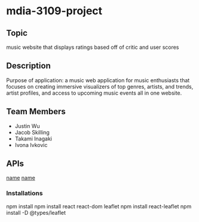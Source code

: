# mdia-3109-project

## Topic
 music website that displays ratings based off of critic and user scores


## Description 
Purpose of application: a music web application for music enthusiasts  that focuses on creating immersive visualizers of top genres, artists, and trends, artist profiles, and access to upcoming music events all in one website.

## Team Members 
- Justin Wu
- Jacob Skilling
- Takami Inagaki
- Ivona Ivkovic


## APIs

[name](link)
[name](link)


### Installations
npm install
npm install react react-dom leaflet
npm install react-leaflet
npm install -D @types/leaflet